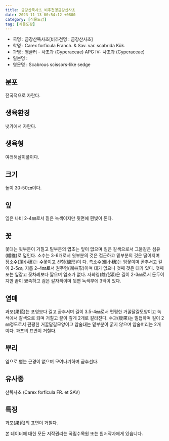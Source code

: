 ```yaml
---
title: 금강산뚝사초_비추천명금강산사초
date: 2023-11-13 00:54:12 +0800
category: [식물도감]
tag: [식물도감]
---
```




- 국명 : 금강산뚝사초[비추천명 : 금강산사초]
- 학명 : Carex forficula Franch. & Sav. var. scabrida Kük.
- 과명 : 앵글러 - 사초과 (Cyperaceae) APG Ⅳ- 사초과 (Cyperaceae)
- 일본명 : 
- 영문명 : Scabrous scissors-like sedge


## 분포
전국적으로 자란다.
## 생육환경
냇가에서 자란다.
## 생육형
여러해살이풀이다.
## 크기
높이 30-50㎝이다.
## 잎
잎은 나비 2-4㎜로서 짙은 녹색이지만 뒷면에 흰빛이 돈다.
## 꽃
꽃대는 윗부분이 거칠고 밑부분의 엽초는 잎이 없으며 짙은 갈색으로서 그물같은 섬유(纖維)로 덮인다. 소수는 3-6개로서  윗부분의 것은 접근하고 밑부분의 것은 떨어지며 정소수(頂小穗)는 수꽃이고 선형(線形)이다. 측소수(側小穗)는 암꽃이며 곧추서고 길이 2-5㎝, 지름 2-4㎜로서 원주형(圓柱形)이며 대가 없으나 첫째 것은 대가 있다. 첫째 포는 잎같고 꽃차례보다 짧으며 엽초가 없다. 자화영(雌花潁)은 길이 2-3㎜로서 둔두이지만 끝이 뾰족하고 검은 갈자색이며 뒷면 녹색부에 3맥이 있다.
## 열매
과포(果苞)는 포영보다 길고 곧추서며 길이 3.5-4㎜로서 편평한 거꿀달걀모양이고 녹색에서 갈색으로 되며 거칠고 끝이 깊게 2개로 갈라진다. 수과(瘦果)는 밀접하며 길이 2㎜정도로서 편평한 거꿀달걀모양이고 암술대는 밑부분이 굵지 않으며 암술머리는 2개이다. 과포의 표면이 거칠다.
## 뿌리
옆으로 뻗는 근경이 없으며 모여나기하며 곧추선다.
## 유사종
산뚝사초 (Carex forficula FR. et SAV)
## 특징
과포(果苞)의 표면이 거칠다.






본 데이터에 대한 모든 저작권리는 국립수목원 또는 원저작자에게 있습니다.
